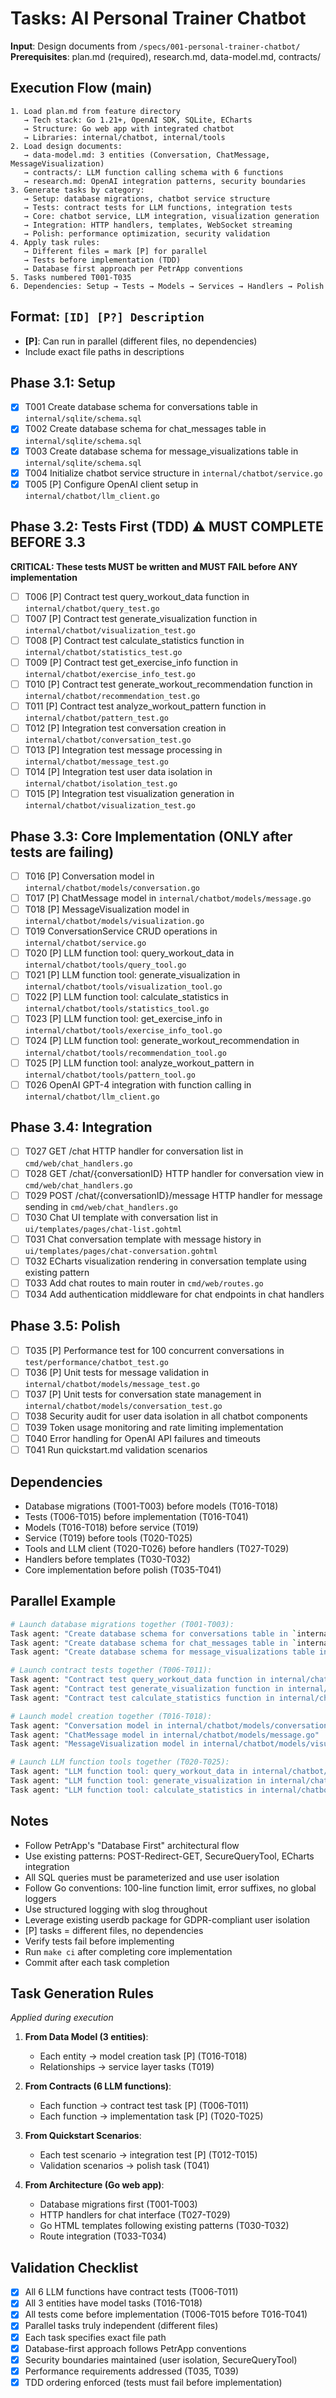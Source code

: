 # Tasks: AI Personal Trainer Chatbot

**Input**: Design documents from `/specs/001-personal-trainer-chatbot/`
**Prerequisites**: plan.md (required), research.md, data-model.md, contracts/

## Execution Flow (main)
```
1. Load plan.md from feature directory
   → Tech stack: Go 1.21+, OpenAI SDK, SQLite, ECharts
   → Structure: Go web app with integrated chatbot
   → Libraries: internal/chatbot, internal/tools
2. Load design documents:
   → data-model.md: 3 entities (Conversation, ChatMessage, MessageVisualization)
   → contracts/: LLM function calling schema with 6 functions
   → research.md: OpenAI integration patterns, security boundaries
3. Generate tasks by category:
   → Setup: database migrations, chatbot service structure
   → Tests: contract tests for LLM functions, integration tests
   → Core: chatbot service, LLM integration, visualization generation
   → Integration: HTTP handlers, templates, WebSocket streaming
   → Polish: performance optimization, security validation
4. Apply task rules:
   → Different files = mark [P] for parallel
   → Tests before implementation (TDD)
   → Database first approach per PetrApp conventions
5. Tasks numbered T001-T035
6. Dependencies: Setup → Tests → Models → Services → Handlers → Polish
```

## Format: `[ID] [P?] Description`
- **[P]**: Can run in parallel (different files, no dependencies)
- Include exact file paths in descriptions

## Phase 3.1: Setup
- [X] T001 Create database schema for conversations table in `internal/sqlite/schema.sql`
- [X] T002 Create database schema for chat_messages table in `internal/sqlite/schema.sql`
- [X] T003 Create database schema for message_visualizations table in `internal/sqlite/schema.sql`
- [X] T004 Initialize chatbot service structure in `internal/chatbot/service.go`
- [X] T005 [P] Configure OpenAI client setup in `internal/chatbot/llm_client.go`

## Phase 3.2: Tests First (TDD) ⚠️ MUST COMPLETE BEFORE 3.3
**CRITICAL: These tests MUST be written and MUST FAIL before ANY implementation**
- [ ] T006 [P] Contract test query_workout_data function in `internal/chatbot/query_test.go`
- [ ] T007 [P] Contract test generate_visualization function in `internal/chatbot/visualization_test.go`
- [ ] T008 [P] Contract test calculate_statistics function in `internal/chatbot/statistics_test.go`
- [ ] T009 [P] Contract test get_exercise_info function in `internal/chatbot/exercise_info_test.go`
- [ ] T010 [P] Contract test generate_workout_recommendation function in `internal/chatbot/recommendation_test.go`
- [ ] T011 [P] Contract test analyze_workout_pattern function in `internal/chatbot/pattern_test.go`
- [ ] T012 [P] Integration test conversation creation in `internal/chatbot/conversation_test.go`
- [ ] T013 [P] Integration test message processing in `internal/chatbot/message_test.go`
- [ ] T014 [P] Integration test user data isolation in `internal/chatbot/isolation_test.go`
- [ ] T015 [P] Integration test visualization generation in `internal/chatbot/visualization_test.go`

## Phase 3.3: Core Implementation (ONLY after tests are failing)
- [ ] T016 [P] Conversation model in `internal/chatbot/models/conversation.go`
- [ ] T017 [P] ChatMessage model in `internal/chatbot/models/message.go`
- [ ] T018 [P] MessageVisualization model in `internal/chatbot/models/visualization.go`
- [ ] T019 ConversationService CRUD operations in `internal/chatbot/service.go`
- [ ] T020 [P] LLM function tool: query_workout_data in `internal/chatbot/tools/query_tool.go`
- [ ] T021 [P] LLM function tool: generate_visualization in `internal/chatbot/tools/visualization_tool.go`
- [ ] T022 [P] LLM function tool: calculate_statistics in `internal/chatbot/tools/statistics_tool.go`
- [ ] T023 [P] LLM function tool: get_exercise_info in `internal/chatbot/tools/exercise_info_tool.go`
- [ ] T024 [P] LLM function tool: generate_workout_recommendation in `internal/chatbot/tools/recommendation_tool.go`
- [ ] T025 [P] LLM function tool: analyze_workout_pattern in `internal/chatbot/tools/pattern_tool.go`
- [ ] T026 OpenAI GPT-4 integration with function calling in `internal/chatbot/llm_client.go`

## Phase 3.4: Integration
- [ ] T027 GET /chat HTTP handler for conversation list in `cmd/web/chat_handlers.go`
- [ ] T028 GET /chat/{conversationID} HTTP handler for conversation view in `cmd/web/chat_handlers.go`
- [ ] T029 POST /chat/{conversationID}/message HTTP handler for message sending in `cmd/web/chat_handlers.go`
- [ ] T030 Chat UI template with conversation list in `ui/templates/pages/chat-list.gohtml`
- [ ] T031 Chat conversation template with message history in `ui/templates/pages/chat-conversation.gohtml`
- [ ] T032 ECharts visualization rendering in conversation template using existing pattern
- [ ] T033 Add chat routes to main router in `cmd/web/routes.go`
- [ ] T034 Add authentication middleware for chat endpoints in chat handlers

## Phase 3.5: Polish
- [ ] T035 [P] Performance test for 100 concurrent conversations in `test/performance/chatbot_test.go`
- [ ] T036 [P] Unit tests for message validation in `internal/chatbot/models/message_test.go`
- [ ] T037 [P] Unit tests for conversation state management in `internal/chatbot/models/conversation_test.go`
- [ ] T038 Security audit for user data isolation in all chatbot components
- [ ] T039 Token usage monitoring and rate limiting implementation
- [ ] T040 Error handling for OpenAI API failures and timeouts
- [ ] T041 Run quickstart.md validation scenarios

## Dependencies
- Database migrations (T001-T003) before models (T016-T018)
- Tests (T006-T015) before implementation (T016-T041)
- Models (T016-T018) before service (T019)
- Service (T019) before tools (T020-T025)
- Tools and LLM client (T020-T026) before handlers (T027-T029)
- Handlers before templates (T030-T032)
- Core implementation before polish (T035-T041)

## Parallel Example
```bash
# Launch database migrations together (T001-T003):
Task agent: "Create database schema for conversations table in `internal/sqlite/schema.sql`"
Task agent: "Create database schema for chat_messages table in `internal/sqlite/schema.sql`"
Task agent: "Create database schema for message_visualizations table in `internal/sqlite/schema.sql`"

# Launch contract tests together (T006-T011):
Task agent: "Contract test query_workout_data function in internal/chatbot/contracts/query_test.go"
Task agent: "Contract test generate_visualization function in internal/chatbot/contracts/visualization_test.go"
Task agent: "Contract test calculate_statistics function in internal/chatbot/contracts/statistics_test.go"

# Launch model creation together (T016-T018):
Task agent: "Conversation model in internal/chatbot/models/conversation.go"
Task agent: "ChatMessage model in internal/chatbot/models/message.go"
Task agent: "MessageVisualization model in internal/chatbot/models/visualization.go"

# Launch LLM function tools together (T020-T025):
Task agent: "LLM function tool: query_workout_data in internal/chatbot/tools/query_tool.go"
Task agent: "LLM function tool: generate_visualization in internal/chatbot/tools/visualization_tool.go"
Task agent: "LLM function tool: calculate_statistics in internal/chatbot/tools/statistics_tool.go"
```

## Notes
- Follow PetrApp's "Database First" architectural flow
- Use existing patterns: POST-Redirect-GET, SecureQueryTool, ECharts integration
- All SQL queries must be parameterized and use user isolation
- Follow Go conventions: 100-line function limit, error suffixes, no global loggers
- Use structured logging with slog throughout
- Leverage existing userdb package for GDPR-compliant user isolation
- [P] tasks = different files, no dependencies
- Verify tests fail before implementing
- Run `make ci` after completing core implementation
- Commit after each task completion

## Task Generation Rules
*Applied during execution*

1. **From Data Model (3 entities)**:
   - Each entity → model creation task [P] (T016-T018)
   - Relationships → service layer tasks (T019)

2. **From Contracts (6 LLM functions)**:
   - Each function → contract test task [P] (T006-T011)
   - Each function → implementation task [P] (T020-T025)

3. **From Quickstart Scenarios**:
   - Each test scenario → integration test [P] (T012-T015)
   - Validation scenarios → polish task (T041)

4. **From Architecture (Go web app)**:
   - Database migrations first (T001-T003)
   - HTTP handlers for chat interface (T027-T029)
   - Go HTML templates following existing patterns (T030-T032)
   - Route integration (T033-T034)

## Validation Checklist
- [x] All 6 LLM functions have contract tests (T006-T011)
- [x] All 3 entities have model tasks (T016-T018)
- [x] All tests come before implementation (T006-T015 before T016-T041)
- [x] Parallel tasks truly independent (different files)
- [x] Each task specifies exact file path
- [x] Database-first approach follows PetrApp conventions
- [x] Security boundaries maintained (user isolation, SecureQueryTool)
- [x] Performance requirements addressed (T035, T039)
- [x] TDD ordering enforced (tests must fail before implementation)